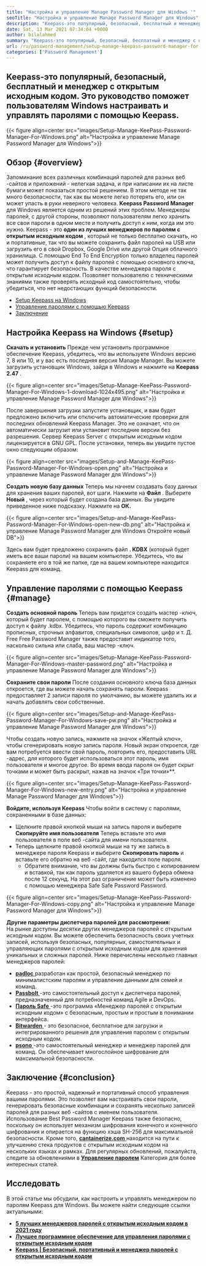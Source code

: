 ```yaml
---
title: "Настройка и управление Manage Password Manager для Windows '" 
seoTitle: "Настройка и управление Manage Password Manager для Windows" 
description: "Keepass-это популярный, безопасный, бесплатный и менеджер с открытым исходным кодом. Это руководство поможет пользователям Windows настраивать и управлять паролями с помощью Keepass." 
date: Sat, 13 Mar 2021 07:34:04 +0000
author: bilalahmed
summary: "Keepass-это популярный, безопасный, бесплатный и менеджер с открытым исходным кодом. Это руководство поможет пользователям Windows настраивать и управлять паролями с помощью Keepass." 
url: /ru/password-management/setup-manage-keepass-password-manager-for-windows/
categories: ['Password Management']
---
```


## Keepass-это популярный, безопасный, бесплатный и менеджер с открытым исходным кодом. Это руководство поможет пользователям Windows настраивать и управлять паролями с помощью Keepass.

{{< figure align=center src="images/Setup-Manage-KeePass-Password-Manager-For-Windows.png" alt="Настройка и управление Manage Password Manager для Windows">}}


## Обзор {#overview}

Запоминание всех различных комбинаций паролей для разных веб -сайтов и приложений - нелегкая задача, и при написании их на листе бумаги может показаться простой решением. В этом методе не так много безопасности, так как вы можете легко потерять его, или он может упасть в руки неверного человека.  **Keepass Password Manager**  для Windows является одним из решений этих проблем.
Менеджеры паролей, с другой стороны, позволяют пользователям легко хранить все свои пароли в одном месте и получить доступ к ним, когда им это нужно. Keepass - это  **один из лучших менеджеров по паролям с открытым исходным кодом**  , который не только бесплатно скачать, но и портативные, так что вы можете сохранить файл паролей на USB или загрузить его в свой Dropbox, Google Drive или другой Опция облачного хранилища. С помощью End To End Encryption только владелец паролей может получить доступ к файлу паролей с помощью основного ключа, что гарантирует безопасность. В качестве менеджера пароля с открытым исходным кодом. Позволяет пользователю с техническими знаниями также проверять исходный код самостоятельно, чтобы убедиться, что нет недостающих функций безопасности.
  * [Setup Keepass на Windows][1]
  * [Управление паролями с помощью Keepass][2]
  * [Заключение][3]

## Настройка Keepass на Windows {#setup}

 **Скачать и установить** 
Прежде чем установить программное обеспечение Keepass, убедитесь, что вы используете Windows версию 7, 8 или 10, и у вас есть последняя версия Manage Manager. Вы можете загрузить установщик Windows, зайдя в Windows и нажмите на  **Keepass 2.47**  .

{{< figure align=center src="images/Setup-Manage-KeePass-Password-Manager-For-Windows-1-download-1024x495.png" alt="Настройка и управление Manage Password Manager для Windows">}}

После завершения загрузки запустите установщик, и вам будет предложено включить или отключить автоматические проверки для последних обновлений Keepass Manager. Это не означает, что он автоматически загрузит или установит последние версии без разрешения. Сервер Keepass Server с открытым исходным кодом лицензируется в GNU GPL. После установки, теперь вы увидите пустое окно следующим образом:

{{< figure align=center src="images/Setup-and-Manage-KeePass-Password-Manager-For-Windows-open.png" alt="Настройка и управление Manage Password Manager для Windows">}}

 **Создать новую базу данных** 
Теперь мы начнем создавать базу данных для хранения ваших паролей, вот шаги. Нажмите на  **Файл** . Выберите  **Новый**  , через который будет создана база данных. Вы увидите приведенное ниже подсказку. Нажмите на **ОК.**  

{{< figure align=center src="images/Setup-and-Manage-KeePass-Password-Manager-For-Windows-open-new-db.png" alt="Настройка и управление Manage Password Manager для Windows Откройте новый DB">}}

Здесь вам будет предложено сохранить файл  **. KDBX**  (который будет иметь все ваши пароли) на вашем компьютере. Убедитесь, что вы сохраняете его в той же папке, где на вашем компьютере находится Keepass для команд.

## Управление паролями с помощью Keepass {#manage}

 **Создать основной пароль** 
Теперь вам придется создать мастер -ключ, который будет паролем, с помощью которого вы сможете получить доступ к файлу .kdbx. Убедитесь, что пароль содержит комбинацию прописных, строчных алфавитов, специальных символов, цифр и т. Д. Free Free Password Manager также предоставит индикатор того, насколько сильна или слаба, ваш мастер -ключ.

{{< figure align=center src="images/Setup-Manage-KeePass-Password-Manager-For-Windows-master-password.png" alt="Настройка и управление Manage Password Manager для Windows">}}

 **Сохраните свои пароли** 
После создания основного ключа база данных откроется, где вы можете начать сохранять пароли. Keepass предоставляет 2 записи пароля по умолчанию, вы можете удалить их и начать добавлять свои собственные.

{{< figure align=center src="images/Setup-and-Manage-KeePass-Password-Manager-For-Windows-save-pw.png" alt="Настройка и управление Manage Password Manager для Windows">}}

Чтобы создать новую запись, нажмите на значок «Желтый ключ», чтобы сгенерировать новую запись пароля. Новый экран откроется, где вам потребуется ввести свой пароль, повторить его, предоставить URL -адрес, для которого будет использоваться этот пароль, имя пользователя и многое другое. Во время ввода пароля он будет скрыт точками и может быть раскрыт, нажав на значок «Три точки»**.

{{< figure align=center src="images/Setup-Manage-KeePass-Password-Manager-For-Windows-new-entry.png" alt="Настройка и управление Manage Password Manager для Windows">}}

 **Войдите, используя Keepass** 
Чтобы войти в систему с паролями, сохраненными в базе данных:
* Щелкните правой кнопкой мыши на запись пароля и выберите  **Скопируйте имя пользователя**  Теперь вставьте это имя пользователя в поле веб -сайта для имени пользователя.
* Теперь щелкните правой кнопкой мыши на ту же запись в менеджере пароля Keepass и выберите  **Скопировать пароль**  и вставьте его обратно на веб -сайт, где находится поле пароля.
  * Обратите внимание, что вы должны быть быстро с копированием и вставкой, так как пароль удаляется из вашего буфера обмена после 12 секунд. На этот раз ограничение может быть изменено с помощью менеджера Safe Safe Password Password.

{{< figure align=center src="images/Setup-Manage-KeePass-Password-Manager-For-Windows-copy.png" alt="Настройка и управление Manage Password Manager для Windows">}}

 **Другие параметры диспетчера паролей для рассмотрения:**  
На рынке доступны десятки других менеджеров паролей с открытым исходным кодом. Вы можете обеспечить безопасность своих учетных записей, используя безопасных, популярных, самостоятельных и управляющих паролями с открытым исходным кодом для хранения уникальных и сложных паролей. Ниже перечислены несколько главных менеджеров паролей:
* [  **padloc**  ][4] разработан как простой, безопасный менеджер по минималистским паролям и управление данными для семей и команд.
* [  **Passbolt**  ][5]-это самостоятельный доступ к диспетчера паролей, предназначенный для потребностей команд Agile и DevOps.
* [  **Пароль Safe**  ][6]-это программа «Менеджер паролей с открытым исходным кодом» с безопасным, простым и простым в понимании интерфейса.
* [  **Bitwarden**  ][7] - это безопасное, бесплатное для загрузки и интегрированного решения для управления паролем с открытым исходным кодом.
* [  **psono**  ][8]-это самостоятельный менеджер и менеджер паролей для команд. Он обеспечивает многослойное шифрование для максимальной безопасности.

## Заключение {#conclusion}

Keepass - это простой, надежный и портативный способ управления вашими паролями. Это позволяет вам настраивать свои пароли, генерировать безопасные комбинации и сохранять несколько записей паролей для разных веб -сайтов с именем пользователя. Использование Best Password Manager Keepass также безопасно, поскольку он использует механизм шифрования конечного и конечного шифрования и опирается на функцию хэша SH-256 для максимальной безопасности.
Кроме того, [  **cantainerize.com** ][9] находится на пути к улучшению стека продуктов с открытым исходным кодом на нескольких языках и рамках. Для регулярных обновлений, пожалуйста, следите за обновлениями в **[Управление паролем][10]**  Категория для более интересных статей.

## Исследовать
В этой статье мы обсудили, как настроить и управлять менеджером по паролям Keepass для Windows. Вы можете найти следующие ссылки актуальными:
*  **[5 лучших менеджеров паролей с открытым исходным кодом в 2021 году][11]**  
*  **[Лучшее программное обеспечение для управления паролями с открытым исходным кодом][12]**  
*  **[Keepass | Безопасный, портативный и менеджер паролей с открытым исходным кодом][13]**  



 [1]: https://blog.containerize.com/wp-admin/post.php?post=3863&action=edit#setup
 [2]: https://blog.containerize.com/wp-admin/post.php?post=3863&action=edit#manage
 [3]: https://blog.containerize.com/wp-admin/post.php?post=3863&action=edit#conclusion
 [4]: https://padloc.app/
 [5]: https://products.containerize.com/password-management/passbolt/
 [6]: https://products.containerize.com/password-management/password-safe/
 [7]: https://products.containerize.com/password-management/bitwarden/
 [8]: https://products.containerize.com/password-management/psono/
 [9]: https://www.containerize.com/
 [10]: https://blog.containerize.com/category/password-management/
 [11]: https://blog.containerize.com/password-management/top-5-open-source-password-managers-in-2021/
 [12]: https://products.containerize.com/password-management/
 [13]: https://products.containerize.com/password-management/keepass
